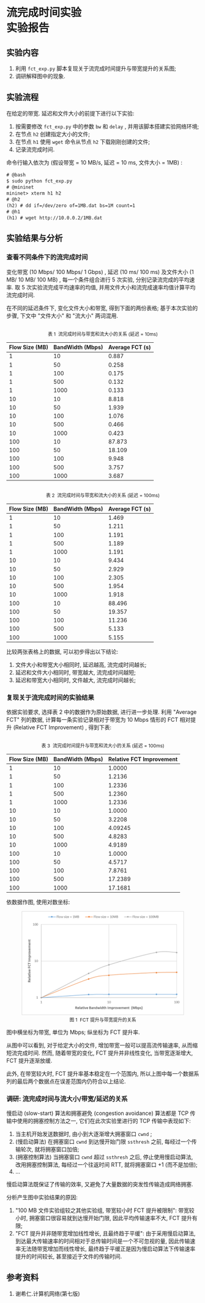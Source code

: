 # 流完成时间实验<br/>实验报告

<!--实验报告：模板不限，内容包括但不限于实验题目、实验内容、实验流程、实验结果及分析-->

## 实验内容

1. 利用 `fct_exp.py` 脚本复现关于流完成时间提升与带宽提升的关系图;
2. 调研解释图中的现象.

## 实验流程

在给定的带宽. 延迟和文件大小的前提下进行以下实验:

1. 按需要修改 `fct_exp.py` 中的参数 `bw` 和 `delay` , 并用该脚本搭建实验网络环境;
2. 在节点 `h2` 创建指定大小的文件;
3. 在节点 `h1` 使用 `wget` 命令从节点 `h2` 下载刚刚创建的文件;
4. 记录流完成时间.

命令行输入依次为 (假设带宽 = 10 MB/s, 延迟 = 10 ms, 文件大小 = 1MB) :

```
# @bash
$ sudo python fct_exp.py
# @mininet
mininet> xterm h1 h2
# @h2
(h2) # dd if=/dev/zero of=1MB.dat bs=1M count=1
# @h1
(h1) # wget http://10.0.0.2/1MB.dat
```

## 实验结果与分析

### 查看不同条件下的流完成时间

变化带宽 (10 Mbps/ 100 Mbps/ 1 Gbps) , 延迟 (10 ms/ 100 ms) 及文件大小 (1 MB/ 10 MB/ 100 MB) , 每一个条件组合进行 5 次实验, 分别记录流完成的平均速率. 取 5 次实验流完成平均速率的均值, 并用文件大小和流完成速率均值计算平均流完成时间.

在不同的延迟条件下, 变化文件大小和带宽, 得到下面的两份表格; 基于本次实验的步骤, 下文中 "文件大小" 和 "流大小" 两词混用.

<div style="text-align:center; font-size:9pt"><br>
    表 1&nbsp;&nbsp;流完成时间与带宽和流大小的关系 (延迟 = 10ms)
</div>

| Flow Size (MB) | BandWidth (Mbps) | Average FCT (s) |
| -------------- | ---------------- | --------------- |
| 1              | 10               | 0.887           |
| 1              | 50               | 0.258           |
| 1              | 100              | 0.175           |
| 1              | 500              | 0.132           |
| 1              | 1000             | 0.133           |
| 10             | 10               | 8.818           |
| 10             | 50               | 1.939           |
| 10             | 100              | 1.076           |
| 10             | 500              | 0.466           |
| 10             | 1000             | 0.423           |
| 100            | 10               | 87.873          |
| 100            | 50               | 18.109          |
| 100            | 100              | 9.948           |
| 100            | 500              | 3.757           |
| 100            | 1000             | 3.687           |

<div style="text-align:center; font-size:9pt"><br>
    表 2&nbsp;&nbsp;流完成时间与带宽和流大小的关系 (延迟 = 100ms)
</div>

| Flow Size (MB) | BandWidth (Mbps) | Average FCT (s) |
| -------------- | ---------------- | --------------- |
| 1              | 10               | 1.469           |
| 1              | 50               | 1.211           |
| 1              | 100              | 1.191           |
| 1              | 500              | 1.189           |
| 1              | 1000             | 1.191           |
| 10             | 10               | 9.434           |
| 10             | 50               | 2.929           |
| 10             | 100              | 2.305           |
| 10             | 500              | 1.954           |
| 10             | 1000             | 1.918           |
| 100            | 10               | 88.496          |
| 100            | 50               | 19.357          |
| 100            | 100              | 11.236          |
| 100            | 500              | 5.133           |
| 100            | 1000             | 5.155           |

比较两张表格上的数据, 可以初步得出以下结论:

1. 文件大小和带宽大小相同时, 延迟越高, 流完成时间越长;
2. 延迟和文件大小相同时, 带宽越大, 流完成时间越短;
3. 延迟和带宽大小相同时, 文件越大, 流完成时间越长;

### 复现关于流完成时间的实验结果

依据实验要求, 选择表 2 中的数据作为原始数据, 进行进一步处理. 利用 "Average FCT" 列的数据, 计算每一条实验记录相对于带宽为 10 Mbps 情形的 FCT 相对提升 (Relative FCT Improvement) , 得到下表:

<div style="text-align:center; font-size:9pt"><br>
    表 3&nbsp;&nbsp;流完成时间提升与带宽和流大小的关系 (延迟 = 100ms)
</div>

| Flow Size (MB) | BandWidth (Mbps) | Relative FCT Improvement |
| -------------- | ---------------- | ------------------------ |
| 1              | 10               | 1.0000                   |
| 1              | 50               | 1.2136                   |
| 1              | 100              | 1.2336                   |
| 1              | 500              | 1.2360                   |
| 1              | 1000             | 1.2336                   |
| 10             | 10               | 1.0000                   |
| 10             | 50               | 3.2208                   |
| 10             | 100              | 4.09245                  |
| 10             | 500              | 4.8283                   |
| 10             | 1000             | 4.9189                   |
| 100            | 10               | 1.0000                   |
| 100            | 50               | 4.5717                   |
| 100            | 100              | 7.8761                   |
| 100            | 500              | 17.2389                  |
| 100            | 1000             | 17.1681                  |

依数据作图, 使用对数坐标:

<figure style="text-align:center">
    <img src="lab-01-02.assets/fct-improvement.png" alt="fct-improvement" style="zoom:55%;" />
        <figcaption style="font-size :9pt">
            图 1&nbsp;&nbsp;FCT 提升与带宽提升的关系
        </figcaption>
</figure>
图中横坐标为带宽, 单位为 Mbps; 纵坐标为 FCT 提升率.

从图中可以看到, 对于给定大小的文件, 增加带宽一般可以提高流传输速率, 从而缩短流完成时间. 然而, 随着带宽的变化, FCT 提升并非线性变化, 当带宽逐渐增大, FCT 提升逐渐放缓.

此外, 在带宽较大时, FCT 提升率基本稳定在一个范围内, 所以上图中每一个数据系列的最后两个数据点在误差范围内仍符合以上结论.

### 调研: 流完成时间与流大小/带宽/延迟的关系

慢启动 (slow-start) 算法和拥塞避免 (congestion avoidance) 算法都是 TCP 传输中使用的拥塞控制方法之一, 它们在此次实验里进行的 TCP 传输中表现如下:

1. 当主机开始发送数据时, 由小到大逐渐增大拥塞窗口 `cwnd` ;
2. (慢启动算法) 在拥塞窗口 `cwnd` 到达慢开始门限 `ssthresh` 之前, 每经过一个传输轮次, 就将拥塞窗口加倍;
3. (拥塞控制算法) 当拥塞窗口 `cwnd` 超过 `ssthresh` 之后, 停止使用慢启动算法, 改用拥塞控制算法, 每经过一个往返时间 RTT, 就将拥塞窗口 +1 (而不是加倍);
4. ...

慢启动算法既保证了传输的效率, 又避免了大量数据的突发性传输造成网络拥塞.

分析产生图中实验结果的原因:

1. "100 MB 文件实验组较之其他实验组, 带宽较小时 FCT 提升被限制": 带宽较小时, 拥塞窗口很容易就到达慢开始门限, 因此平均传输速率不大, FCT 提升有限;
2. "FCT 提升并非随带宽增加线性增长, 且最终趋于平缓": 由于采用慢启动算法, 到达最大传输速率的时间相对于总传输时间是一个不可忽视的量, 因此传输速率无法随带宽增加而线性增长, 最终趋于平缓正是因为慢启动算法下传输速率提升的时间较长, 甚至接近于文件的传输时间.

## 参考资料

1. 谢希仁.计算机网络(第七版)
